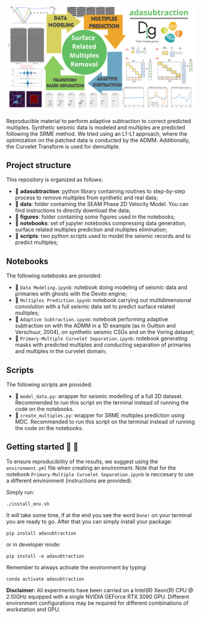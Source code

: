 ![LOGO](https://github.com/DIG-Kaust/Adaptive-subtraction/blob/master/figures/logo.png)

Reproducible material to perform adaptive subtraction to correct predicted multiples. Synthetic seismic data is modeled and multiples are predicted following the SRME method. We tried using an L1-L1 approach, where the optimization on the patched data is conducted by the ADMM. Additionally, the Curvelet Transform is used for demultiple.

## Project structure
This repository is organized as follows:

* :open_file_folder: **adasubtraction**: python library containing routines to step-by-step process to remove multiples from synthetic and real data;
* :open_file_folder: **data**: folder containing the SEAM Phase 2D Velocity Model. You can find instructions to directly download the data;
* :open_file_folder: **figures**: folder containing some figures used in the notebooks;
* :open_file_folder: **notebooks**: set of jupyter notebooks compressing data generation, surface related multiples prediction and multiples elimination;
* :open_file_folder: **scripts**: two python scripts used to model the seismic records and to predict multiples; 

## Notebooks
The following notebooks are provided:

- :orange_book: ``Data Modeling.ipynb``: notebook doing modeling of seismic data and primaries with ghosts with the Devito engine;
- :orange_book: ``Multiples Prediction.ipynb``: notebook carrying out multidimensional convolution with a full seismic data set to predict surface related multiples;
- :orange_book: ``Adaptive Subtraction.ipynb``: notebook performing adaptive subtraction on with the ADMM in a 1D example (as in Guitton and Verschuur, 2004), on synthetic seismic CSGs and on the Voring dataset;
- :orange_book: ``Primary-Multiple Curvelet Separation.ipynb``: notebook generating masks with predicted multiples and conducting separation of primaries and multiples in the curvelet domain;

## Scripts
The following scripts are provided:

- :orange_book: ``model_data.py``: wrapper for seismic modelling of a full 2D dataset. Recommended to run this script on the terminal instead of running the code on the notebooks.
- :orange_book: ``create_multiples.py``: wrapper for SRME multiples prediction using MDC. Recommended to run this script on the terminal instead of running the code on the notebooks.

## Getting started :space_invader: :robot:
To ensure reproducibility of the results, we suggest using the `environment.yml` file when creating an environment. Note that for the notebook ``Primary-Multiple Curvelet Separation.ipynb`` is neccesary to use a different environment (instructions are provided).

Simply run:
```
./install_env.sh
```
It will take some time, if at the end you see the word `Done!` on your terminal you are ready to go. After that you can simply install your package:
```
pip install adasubtraction
```
or in developer mode:
```
pip install -e adasubtraction
```
Remember to always activate the environment by typing:
```
conda activate adasubtraction
```

**Disclaimer:** All experiments have been carried on a Intel(R) Xeon(R) CPU @ 2.10GHz equipped with a single NVIDIA GEForce RTX 3090 GPU. Different environment configurations may be required for different combinations of workstation and GPU.
